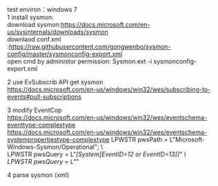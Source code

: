 
test environ：windows 7  \
1 install sysmon: \
download sysmon:https://docs.microsoft.com/en-us/sysinternals/downloads/sysmon \
downlaod conf.xml :https://raw.githubusercontent.com/gongwenbo/sysmon-config/master/sysmonconfig-export.xml \
open cmd by administor permission: Sysmon.ext -i sysmonconfig-export.xml

2 use EvSubscrib API get sysmon  \
https://docs.microsoft.com/en-us/windows/win32/wes/subscribing-to-events#pull-subscriptions 

3 modify EventCop\
    https://docs.microsoft.com/en-us/windows/win32/wes/eventschema-eventtype-complextype \
    https://docs.microsoft.com/en-us/windows/win32/wes/eventschema-systempropertiestype-complextype
    LPWSTR pwsPath = L"Microsoft-Windows-Sysmon/Operational"; \    
    LPWSTR pwsQuery = L"*[System[EventID=12 or EventID=13]]" \   
    LPWSTR pwsQuery = L"*" 


    
4 parse sysmon (xml) 
